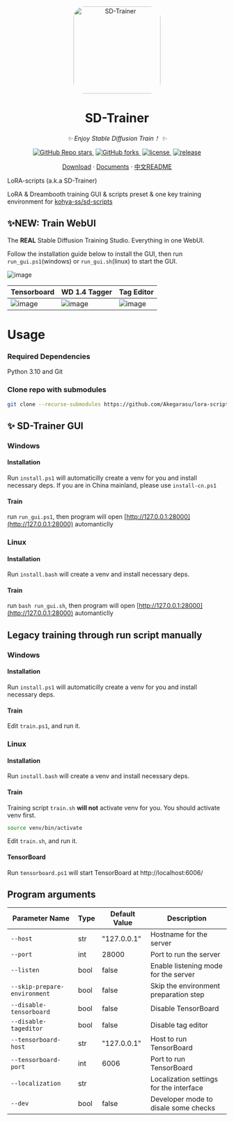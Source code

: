 <div align="center">

<img src="https://github.com/Akegarasu/lora-scripts/assets/36563862/3b177f4a-d92a-4da4-85c8-a0d163061a40" width="200" height="200" alt="SD-Trainer" style="border-radius: 25px">

# SD-Trainer

_✨ Enjoy Stable Diffusion Train！ ✨_

</div>

<p align="center">
  <a href="https://github.com/Akegarasu/lora-scripts" style="margin: 2px;">
    <img alt="GitHub Repo stars" src="https://img.shields.io/github/stars/Akegarasu/lora-scripts">
  </a>
  <a href="https://github.com/Akegarasu/lora-scripts" style="margin: 2px;">
    <img alt="GitHub forks" src="https://img.shields.io/github/forks/Akegarasu/lora-scripts">
  </a>
  <a href="https://raw.githubusercontent.com/Akegarasu/lora-scripts/master/LICENSE" style="margin: 2px;">
    <img src="https://img.shields.io/github/license/Akegarasu/lora-scripts" alt="license">
  </a>
  <a href="https://github.com/Akegarasu/lora-scripts/releases" style="margin: 2px;">
    <img src="https://img.shields.io/github/v/release/Akegarasu/lora-scripts?color=blueviolet&include_prereleases" alt="release">
  </a>
</p>

<p align="center">
  <a href="https://github.com/Akegarasu/lora-scripts/releases">Download</a>
  ·
  <a href="https://github.com/Akegarasu/lora-scripts/blob/main/README.md">Documents</a>
  ·
  <a href="https://github.com/Akegarasu/lora-scripts/blob/main/README-zh.md">中文README</a>
</p>

LoRA-scripts (a.k.a SD-Trainer)

LoRA & Dreambooth training GUI & scripts preset & one key training environment for [kohya-ss/sd-scripts](https://github.com/kohya-ss/sd-scripts.git)

## ✨NEW: Train WebUI

The **REAL** Stable Diffusion Training Studio. Everything in one WebUI.

Follow the installation guide below to install the GUI, then run `run_gui.ps1`(windows) or `run_gui.sh`(linux) to start the GUI.

![image](https://github.com/Akegarasu/lora-scripts/assets/36563862/d3fcf5ad-fb8f-4e1d-81f9-c903376c19c6)

| Tensorboard | WD 1.4 Tagger | Tag Editor |
| ------------ | ------------ | ------------ |
| ![image](https://github.com/Akegarasu/lora-scripts/assets/36563862/b2ac5c36-3edf-43a6-9719-cb00b757fc76) | ![image](https://github.com/Akegarasu/lora-scripts/assets/36563862/9504fad1-7d77-46a7-a68f-91fbbdbc7407) | ![image](https://github.com/Akegarasu/lora-scripts/assets/36563862/4597917b-caa8-4e90-b950-8b01738996f2) |


# Usage

### Required Dependencies

Python 3.10 and Git

### Clone repo with submodules

```sh
git clone --recurse-submodules https://github.com/Akegarasu/lora-scripts
```

## ✨ SD-Trainer GUI

### Windows

#### Installation

Run `install.ps1` will automaticilly create a venv for you and install necessary deps. 
If you are in China mainland, please use `install-cn.ps1`

#### Train

run `run_gui.ps1`, then program will open [http://127.0.0.1:28000](http://127.0.0.1:28000) automanticlly

### Linux

#### Installation

Run `install.bash` will create a venv and install necessary deps. 

#### Train

run `bash run_gui.sh`, then program will open [http://127.0.0.1:28000](http://127.0.0.1:28000) automanticlly

## Legacy training through run script manually

### Windows

#### Installation

Run `install.ps1` will automaticilly create a venv for you and install necessary deps.

#### Train

Edit `train.ps1`, and run it.

### Linux

#### Installation

Run `install.bash` will create a venv and install necessary deps.

#### Train

Training script `train.sh` **will not** activate venv for you. You should activate venv first.

```sh
source venv/bin/activate
```

Edit `train.sh`, and run it.

#### TensorBoard

Run `tensorboard.ps1` will start TensorBoard at http://localhost:6006/

## Program arguments

| Parameter Name                | Type  | Default Value | Description                                      |
|-------------------------------|-------|---------------|--------------------------------------------------|
| `--host`                      | str   | "127.0.0.1"   | Hostname for the server                          |
| `--port`                      | int   | 28000         | Port to run the server                           |
| `--listen`                    | bool  | false         | Enable listening mode for the server             |
| `--skip-prepare-environment`  | bool  | false         | Skip the environment preparation step            |
| `--disable-tensorboard`       | bool  | false         | Disable TensorBoard                              |
| `--disable-tageditor`         | bool  | false         | Disable tag editor                               |
| `--tensorboard-host`          | str   | "127.0.0.1"   | Host to run TensorBoard                          |
| `--tensorboard-port`          | int   | 6006          | Port to run TensorBoard                          |
| `--localization`              | str   |               | Localization settings for the interface          |
| `--dev`                       | bool  | false         | Developer mode to disale some checks             |
